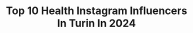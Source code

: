 ---
title: Top 10 Health Instagram Influencers In Turin In 2024
description: >-
  Find top health Instagram influencers in Turin in 2024. Most popular hashtags: #turin #love #italy #photography.
platform: Instagram
hits: 6
text_top: Identify the top-rated Instagram accounts on inBeat.
text_bottom: inBeat has 6 Instagram influencers like this in Turin, Italy for you to pitch.
profiles:
  - username: "giuse_joseph"
    fullname: >-
      © Giuse Joseph - Videomaker
    bio: >-
      📍 Turin IT and beyond ✈️ 🎥 Filmmaker || Photographer || Director 📈 Drop Shipping || E-Commerce || Web Marketing ✏️ DM or Email for contacts
    location: "Italy"
    followers: 13548
    engagement: 141
    commentsToLikes: 0.043814
    id: ck14guqwz74lt0i192gmg5z09
    verified: false
    hashtags: "#portrait, #love, #videomaker, #behindthescenes"
  - username: "mariofarulla"
    fullname: >-
      Mario Farulla
    bio: >-
      Founder @wearecringecompany 🍸♻️ Co-Founder @liquid.design.agency 🇦🇪 Owner @dirty_milano 😈🫒
    location: "Italy"
    followers: 115084
    engagement: 168
    commentsToLikes: 0.067747
    id: ck0vw90aasn4l0i19zjt78lx4
    verified: false
    hashtags: "#roma, #bartending, #michelecrocco, #50bestbars"
  - username: "eleonora_buratto"
    fullname: >-
      Eleonora Buratto
    bio: >-
      Welcome to the official Instagram page of the Italian soprano Eleonora Buratto
    location: "Italy"
    followers: 8187
    engagement: 801
    commentsToLikes: 0.046703
    id: ck14jjoznkpa60i19kzqvk620
    verified: false
    hashtags: "#jewelry, #mua, #hair, #ernani"
  - username: "biancodavide_"
    fullname: >-
      Davide Bianco
    bio: >-
      👮Soldier 🇮🇹, Italy 🐟Spearfishing🌊 ✴Military Instructor 🇮🇹 ⛰ Mountain Climbing ❄ 🌍🗺 Love Traveling 🛫🌎
    location: "Italy"
    followers: 16921
    engagement: 2282
    commentsToLikes: 0.026959
    id: ck8t34x871vof0j7862jmo2zx
    verified: false
    hashtags: "#catania, #italiansoldiers, #ercolano, #napoli"
  - username: "lestradeditorino"
    fullname: >-
      Le strade di Torino
    bio: >-
      Il blog per esploratori urbani | consigli da chi ama la città per chi vive la città | #lestradeditorino | scopri le altre città @lestradepuntocom
    location: "Italy"
    followers: 34495
    engagement: 197
    commentsToLikes: 0.013796
    id: ck5cf063dm2b90i112mpmgnjh
    verified: false
    hashtags: "#urbanexplorer, #torinocity, #architetturaitaliana, #whatitalyis"
  - username: "giulia_kefalas"
    fullname: >-
      GIULIA KEFALAS | Social media QUEEN of NWM 👑
    bio: >-
      💎 #Crypto - #Trading - #Marketing 💻 24 | Working Online 🌎 On a Mission to Help People Create Wealth 💰 DM "GFT" To Connect With Me
    location: "Italy"
    followers: 6908
    engagement: 762
    commentsToLikes: 0.064558
    id: ck8t89arejjrx0j78cpga4up7
    verified: false
    hashtags: "#bershka, #gingerhair, #successo, #formazione"
  - username: "alessiasodi"
    fullname: >-
      Alessia Sodi | Fitness & Lifestyle
    bio: >-
      workouts + mindset & more 🌿 disciplined & focused 🐺 health, fitness and travel lover ☁️ gym sis @rebeccasodi ♡ from 📍Italy // dreamin’ 🇺🇸
    location: "Italy"
    followers: 103524
    engagement: 522
    commentsToLikes: 0.002791
    id: ck0w5aagi2ogd0i19s91zxm28
    verified: false
    hashtags: "#winterfashion, #mondaymotivation, #suppliedby, #frontlevertuck"
  - username: "federica.scagnetti"
    fullname: >-
      Federica Scagnetti
    bio: >-
      consigli moda e beauty 💄 Idee outfit 👗 Fitness and healthy life hacks 🏋️‍♀️ Vlog personale 🤳 📩 management@federicascagnetti.it tik tok ✨2.7 M✨
    location: "Italy"
    followers: 881164
    engagement: 841
    commentsToLikes: 0.001879
    id: clrjbldp0qz930k08anx2evut
    verified: false
    hashtags: "#transition, #tryonhaul, #haul, #zaratryonhaul"
  - username: "superbabekillah"
    fullname: >-
      KARLA CROFT
    bio: >-
      Creator/muse/mental health fairy •I don’t fit in, so I stand out• ⚡️ELLE Style Awards Influencer of the year ⚡️AY Awards Style finalist 22’
    location: "Italy"
    followers: 33723
    engagement: 508
    commentsToLikes: 0.018862
    id: ck5c0jaydt8v40i11np84ltak
    verified: false
    hashtags: "#heinekensilver, #mugler, #muglerofficial, #mugleralien"
  - username: "mamastateofmind"
    fullname: >-
      Ashley Ager ☾
    bio: >-
      wife + mama motherhood | home | real life advocate for mental health + healing trauma ⚲ military family living in italy
    location: "Italy"
    followers: 12720
    engagement: 674
    commentsToLikes: 0.015836
    id: ck0w5lkj248tg0i191ytcpnpg
    verified: false
    hashtags: "#twentynine, #lastyearofmytwenties, #family, #dallas"
---